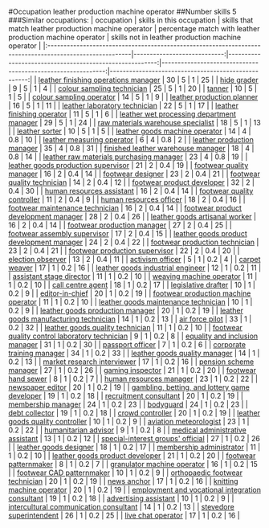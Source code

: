 #Occupation leather production machine operator
##Number skills 5
###Similar occupations:
| occupation                                                                                              |   skills in this occupation |   skills that match leather production machine operator |   percentage match with leather production machine operator |   skills not in leather production machine operator |
|:--------------------------------------------------------------------------------------------------------|----------------------------:|--------------------------------------------------------:|------------------------------------------------------------:|----------------------------------------------------:|
| [leather finishing operations manager](leather_finishing_operations_manager.md)                         |                          30 |                                                       5 |                                                         1   |                                                  25 |
| [hide grader](hide_grader.md)                                                                           |                           9 |                                                       5 |                                                         1   |                                                   4 |
| [colour sampling technician](colour_sampling_technician.md)                                             |                          25 |                                                       5 |                                                         1   |                                                  20 |
| [tanner](tanner.md)                                                                                     |                          10 |                                                       5 |                                                         1   |                                                   5 |
| [colour sampling operator](colour_sampling_operator.md)                                                 |                          14 |                                                       5 |                                                         1   |                                                   9 |
| [leather production planner](leather_production_planner.md)                                             |                          16 |                                                       5 |                                                         1   |                                                  11 |
| [leather laboratory technician](leather_laboratory_technician.md)                                       |                          22 |                                                       5 |                                                         1   |                                                  17 |
| [leather finishing operator](leather_finishing_operator.md)                                             |                          11 |                                                       5 |                                                         1   |                                                   6 |
| [leather wet processing department manager](leather_wet_processing_department_manager.md)               |                          29 |                                                       5 |                                                         1   |                                                  24 |
| [raw materials warehouse specialist](raw_materials_warehouse_specialist.md)                             |                          18 |                                                       5 |                                                         1   |                                                  13 |
| [leather sorter](leather_sorter.md)                                                                     |                          10 |                                                       5 |                                                         1   |                                                   5 |
| [leather goods machine operator](leather_goods_machine_operator.md)                                     |                          14 |                                                       4 |                                                         0.8 |                                                  10 |
| [leather measuring operator](leather_measuring_operator.md)                                             |                           6 |                                                       4 |                                                         0.8 |                                                   2 |
| [leather production manager](leather_production_manager.md)                                             |                          35 |                                                       4 |                                                         0.8 |                                                  31 |
| [finished leather warehouse manager](finished_leather_warehouse_manager.md)                             |                          18 |                                                       4 |                                                         0.8 |                                                  14 |
| [leather raw materials purchasing manager](leather_raw_materials_purchasing_manager.md)                 |                          23 |                                                       4 |                                                         0.8 |                                                  19 |
| [leather goods production supervisor](leather_goods_production_supervisor.md)                           |                          21 |                                                       2 |                                                         0.4 |                                                  19 |
| [footwear quality manager](footwear_quality_manager.md)                                                 |                          16 |                                                       2 |                                                         0.4 |                                                  14 |
| [footwear designer](footwear_designer.md)                                                               |                          23 |                                                       2 |                                                         0.4 |                                                  21 |
| [footwear quality technician](footwear_quality_technician.md)                                           |                          14 |                                                       2 |                                                         0.4 |                                                  12 |
| [footwear product developer](footwear_product_developer.md)                                             |                          32 |                                                       2 |                                                         0.4 |                                                  30 |
| [human resources assistant](human_resources_assistant.md)                                               |                          16 |                                                       2 |                                                         0.4 |                                                  14 |
| [footwear quality controller](footwear_quality_controller.md)                                           |                          11 |                                                       2 |                                                         0.4 |                                                   9 |
| [human resources officer](human_resources_officer.md)                                                   |                          18 |                                                       2 |                                                         0.4 |                                                  16 |
| [footwear maintenance technician](footwear_maintenance_technician.md)                                   |                          16 |                                                       2 |                                                         0.4 |                                                  14 |
| [footwear product development manager](footwear_product_development_manager.md)                         |                          28 |                                                       2 |                                                         0.4 |                                                  26 |
| [leather goods artisanal worker](leather_goods_artisanal_worker.md)                                     |                          16 |                                                       2 |                                                         0.4 |                                                  14 |
| [footwear production manager](footwear_production_manager.md)                                           |                          27 |                                                       2 |                                                         0.4 |                                                  25 |
| [footwear assembly supervisor](footwear_assembly_supervisor.md)                                         |                          17 |                                                       2 |                                                         0.4 |                                                  15 |
| [leather goods product development manager](leather_goods_product_development_manager.md)               |                          24 |                                                       2 |                                                         0.4 |                                                  22 |
| [footwear production technician](footwear_production_technician.md)                                     |                          23 |                                                       2 |                                                         0.4 |                                                  21 |
| [footwear production supervisor](footwear_production_supervisor.md)                                     |                          22 |                                                       2 |                                                         0.4 |                                                  20 |
| [election observer](election_observer.md)                                                               |                          13 |                                                       2 |                                                         0.4 |                                                  11 |
| [activism officer](activism_officer.md)                                                                 |                           5 |                                                       1 |                                                         0.2 |                                                   4 |
| [carpet weaver](carpet_weaver.md)                                                                       |                          17 |                                                       1 |                                                         0.2 |                                                  16 |
| [leather goods industrial engineer](leather_goods_industrial_engineer.md)                               |                          12 |                                                       1 |                                                         0.2 |                                                  11 |
| [assistant stage director](assistant_stage_director.md)                                                 |                          11 |                                                       1 |                                                         0.2 |                                                  10 |
| [weaving machine operator](weaving_machine_operator.md)                                                 |                          11 |                                                       1 |                                                         0.2 |                                                  10 |
| [call centre agent](call_centre_agent.md)                                                               |                          18 |                                                       1 |                                                         0.2 |                                                  17 |
| [legislative drafter](legislative_drafter.md)                                                           |                          10 |                                                       1 |                                                         0.2 |                                                   9 |
| [editor-in-chief](editor-in-chief.md)                                                                   |                          20 |                                                       1 |                                                         0.2 |                                                  19 |
| [footwear production machine operator](footwear_production_machine_operator.md)                         |                          11 |                                                       1 |                                                         0.2 |                                                  10 |
| [leather goods maintenance technician](leather_goods_maintenance_technician.md)                         |                          10 |                                                       1 |                                                         0.2 |                                                   9 |
| [leather goods production manager](leather_goods_production_manager.md)                                 |                          20 |                                                       1 |                                                         0.2 |                                                  19 |
| [leather goods manufacturing technician](leather_goods_manufacturing_technician.md)                     |                          14 |                                                       1 |                                                         0.2 |                                                  13 |
| [air force pilot](air_force_pilot.md)                                                                   |                          33 |                                                       1 |                                                         0.2 |                                                  32 |
| [leather goods quality technician](leather_goods_quality_technician.md)                                 |                          11 |                                                       1 |                                                         0.2 |                                                  10 |
| [footwear quality control laboratory technician](footwear_quality_control_laboratory_technician.md)     |                           9 |                                                       1 |                                                         0.2 |                                                   8 |
| [equality and inclusion manager](equality_and_inclusion_manager.md)                                     |                          31 |                                                       1 |                                                         0.2 |                                                  30 |
| [passport officer](passport_officer.md)                                                                 |                           7 |                                                       1 |                                                         0.2 |                                                   6 |
| [corporate training manager](corporate_training_manager.md)                                             |                          34 |                                                       1 |                                                         0.2 |                                                  33 |
| [leather goods quality manager](leather_goods_quality_manager.md)                                       |                          14 |                                                       1 |                                                         0.2 |                                                  13 |
| [market research interviewer](market_research_interviewer.md)                                           |                          17 |                                                       1 |                                                         0.2 |                                                  16 |
| [pension scheme manager](pension_scheme_manager.md)                                                     |                          27 |                                                       1 |                                                         0.2 |                                                  26 |
| [gaming inspector](gaming_inspector.md)                                                                 |                          21 |                                                       1 |                                                         0.2 |                                                  20 |
| [footwear hand sewer](footwear_hand_sewer.md)                                                           |                           8 |                                                       1 |                                                         0.2 |                                                   7 |
| [human resources manager](human_resources_manager.md)                                                   |                          23 |                                                       1 |                                                         0.2 |                                                  22 |
| [newspaper editor](newspaper_editor.md)                                                                 |                          20 |                                                       1 |                                                         0.2 |                                                  19 |
| [gambling, betting, and lottery game developer](gambling,_betting,_and_lottery_game_developer.md)       |                          19 |                                                       1 |                                                         0.2 |                                                  18 |
| [recruitment consultant](recruitment_consultant.md)                                                     |                          20 |                                                       1 |                                                         0.2 |                                                  19 |
| [membership manager](membership_manager.md)                                                             |                          24 |                                                       1 |                                                         0.2 |                                                  23 |
| [bodyguard](bodyguard.md)                                                                               |                          24 |                                                       1 |                                                         0.2 |                                                  23 |
| [debt collector](debt_collector.md)                                                                     |                          19 |                                                       1 |                                                         0.2 |                                                  18 |
| [crowd controller](crowd_controller.md)                                                                 |                          20 |                                                       1 |                                                         0.2 |                                                  19 |
| [leather goods quality controller](leather_goods_quality_controller.md)                                 |                          10 |                                                       1 |                                                         0.2 |                                                   9 |
| [aviation meteorologist](aviation_meteorologist.md)                                                     |                          23 |                                                       1 |                                                         0.2 |                                                  22 |
| [humanitarian advisor](humanitarian_advisor.md)                                                         |                           9 |                                                       1 |                                                         0.2 |                                                   8 |
| [medical administrative assistant](medical_administrative_assistant.md)                                 |                          13 |                                                       1 |                                                         0.2 |                                                  12 |
| [special-interest groups' official](special-interest_groups'_official.md)                               |                          27 |                                                       1 |                                                         0.2 |                                                  26 |
| [leather goods designer](leather_goods_designer.md)                                                     |                          18 |                                                       1 |                                                         0.2 |                                                  17 |
| [membership administrator](membership_administrator.md)                                                 |                          11 |                                                       1 |                                                         0.2 |                                                  10 |
| [leather goods product developer](leather_goods_product_developer.md)                                   |                          21 |                                                       1 |                                                         0.2 |                                                  20 |
| [footwear patternmaker](footwear_patternmaker.md)                                                       |                           8 |                                                       1 |                                                         0.2 |                                                   7 |
| [granulator machine operator](granulator_machine_operator.md)                                           |                          16 |                                                       1 |                                                         0.2 |                                                  15 |
| [footwear CAD patternmaker](footwear_CAD_patternmaker.md)                                               |                          10 |                                                       1 |                                                         0.2 |                                                   9 |
| [orthopaedic footwear technician](orthopaedic_footwear_technician.md)                                   |                          20 |                                                       1 |                                                         0.2 |                                                  19 |
| [news anchor](news_anchor.md)                                                                           |                          17 |                                                       1 |                                                         0.2 |                                                  16 |
| [knitting machine operator](knitting_machine_operator.md)                                               |                          20 |                                                       1 |                                                         0.2 |                                                  19 |
| [employment and vocational integration consultant](employment_and_vocational_integration_consultant.md) |                          19 |                                                       1 |                                                         0.2 |                                                  18 |
| [advertising assistant](advertising_assistant.md)                                                       |                          10 |                                                       1 |                                                         0.2 |                                                   9 |
| [intercultural communication consultant](intercultural_communication_consultant.md)                     |                          14 |                                                       1 |                                                         0.2 |                                                  13 |
| [stevedore superintendent](stevedore_superintendent.md)                                                 |                          26 |                                                       1 |                                                         0.2 |                                                  25 |
| [live chat operator](live_chat_operator.md)                                                             |                          17 |                                                       1 |                                                         0.2 |                                                  16 |
